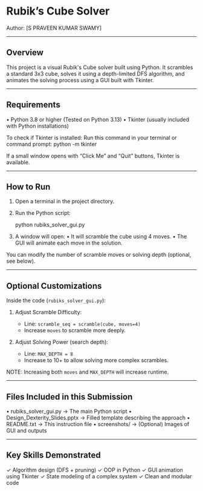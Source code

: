 Rubik’s Cube Solver 
===================
Author: [S PRAVEEN KUMAR SWAMY]

-------------------------------------------------
Overview
-------------------------------------------------
This project is a visual Rubik's Cube solver built using Python.
It scrambles a standard 3x3 cube, solves it using a depth-limited DFS algorithm, 
and animates the solving process using a GUI built with Tkinter.

-------------------------------------------------
Requirements
-------------------------------------------------
• Python 3.8 or higher (Tested on Python 3.13)
• Tkinter (usually included with Python installations)

To check if Tkinter is installed:
Run this command in your terminal or command prompt:
    python -m tkinter

If a small window opens with “Click Me” and “Quit” buttons, Tkinter is available.

-------------------------------------------------
How to Run
-------------------------------------------------
1. Open a terminal in the project directory.
2. Run the Python script:

    python rubiks_solver_gui.py

3. A window will open:
    • It will scramble the cube using 4 moves.
    • The GUI will animate each move in the solution.

You can modify the number of scramble moves or solving depth (optional, see below).

-------------------------------------------------
Optional Customizations
-------------------------------------------------
Inside the code (`rubiks_solver_gui.py`):

1. Adjust Scramble Difficulty:
   - Line: `scramble_seq = scramble(cube, moves=4)`
   - Increase `moves` to scramble more deeply.

2. Adjust Solving Power (search depth):
   - Line: `MAX_DEPTH = 8`
   - Increase to 10+ to allow solving more complex scrambles.

NOTE: Increasing both `moves` and `MAX_DEPTH` will increase runtime.

-------------------------------------------------
Files Included in this Submission
-------------------------------------------------
• rubiks_solver_gui.py        → The main Python script
• Design_Dexterity_Slides.pptx → Filled template describing the approach
• README.txt                  → This instruction file
• screenshots/                → (Optional) Images of GUI and outputs

-------------------------------------------------
Key Skills Demonstrated
-------------------------------------------------
✓ Algorithm design (DFS + pruning)
✓ OOP in Python
✓ GUI animation using Tkinter
✓ State modeling of a complex system
✓ Clean and modular code
